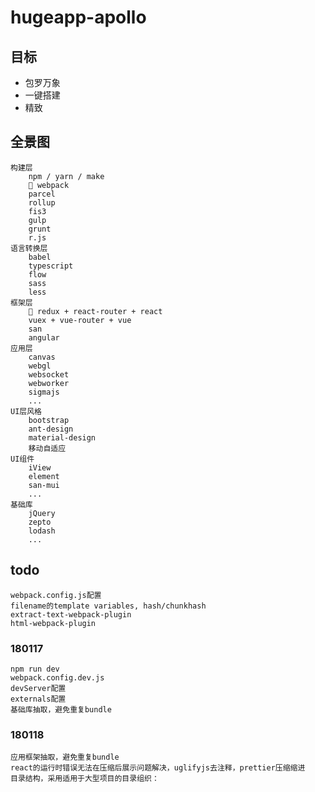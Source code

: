 # hugeapp-apollo


## 目标

* 包罗万象
* 一键搭建
* 精致

## 全景图

    构建层
        npm / yarn / make
         webpack
        parcel
        rollup
        fis3
        gulp
        grunt
        r.js
    语言转换层
        babel 
        typescript
        flow
        sass
        less
    框架层
         redux + react-router + react
        vuex + vue-router + vue
        san
        angular
    应用层
        canvas
        webgl
        websocket
        webworker
        sigmajs
        ...
    UI层风格
        bootstrap
        ant-design
        material-design
        移动自适应
    UI组件
        iView
        element
        san-mui
        ...
    基础库
        jQuery
        zepto
        lodash
        ...


## todo

    webpack.config.js配置
    filename的template variables, hash/chunkhash
    extract-text-webpack-plugin
    html-webpack-plugin

### 180117

    npm run dev
    webpack.config.dev.js
    devServer配置
    externals配置
    基础库抽取，避免重复bundle

### 180118

    应用框架抽取，避免重复bundle
    react的运行时错误无法在压缩后展示问题解决，uglifyjs去注释，prettier压缩缩进
    目录结构，采用适用于大型项目的目录组织：







